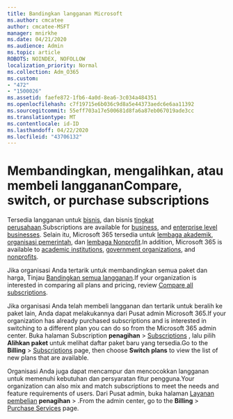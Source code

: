 ```yaml
---
title: Bandingkan langganan Microsoft
ms.author: cmcatee
author: cmcatee-MSFT
manager: mnirkhe
ms.date: 04/21/2020
ms.audience: Admin
ms.topic: article
ROBOTS: NOINDEX, NOFOLLOW
localization_priority: Normal
ms.collection: Adm_O365
ms.custom:
- "472"
- "1500026"
ms.assetid: faefe872-1fb6-4a0d-8ea6-3c034a484351
ms.openlocfilehash: c7f19715e6b036c9d8a5e44373aedc6e6aa11392
ms.sourcegitcommit: 55eff703a17e500681d8fa6a87eb067019ade3cc
ms.translationtype: MT
ms.contentlocale: id-ID
ms.lasthandoff: 04/22/2020
ms.locfileid: "43706132"
---
```

# <a name="compare-switch-or-purchase-subscriptions"></a><span data-ttu-id="6512f-102">Membandingkan, mengalihkan, atau membeli langganan</span><span class="sxs-lookup"><span data-stu-id="6512f-102">Compare, switch, or purchase subscriptions</span></span>
  
<span data-ttu-id="6512f-103">Tersedia langganan untuk [bisnis](https://products.office.com/compare-all-microsoft-office-products?tab=2), dan bisnis [tingkat perusahaan](https://products.office.com/business/compare-more-office-365-for-business-plans).</span><span class="sxs-lookup"><span data-stu-id="6512f-103">Subscriptions are available for [business](https://products.office.com/compare-all-microsoft-office-products?tab=2), and [enterprise level businesses](https://products.office.com/business/compare-more-office-365-for-business-plans).</span></span> <span data-ttu-id="6512f-104">Selain itu, Microsoft 365 tersedia untuk [lembaga akademik](https://products.office.com/academic/compare-office-365-education-plans), [organisasi pemerintah](https://products.office.com/government/compare-office-365-government-plans), dan [lembaga Nonprofit](https://products.office.com/nonprofit/office-365-nonprofit-plans-and-pricing?tab=1).</span><span class="sxs-lookup"><span data-stu-id="6512f-104">In addition, Microsoft 365 is available to [academic institutions](https://products.office.com/academic/compare-office-365-education-plans), [government organizations](https://products.office.com/government/compare-office-365-government-plans), and [nonprofits](https://products.office.com/nonprofit/office-365-nonprofit-plans-and-pricing?tab=1).</span></span>
  
<span data-ttu-id="6512f-105">Jika organisasi Anda tertarik untuk membandingkan semua paket dan harga, Tinjau [Bandingkan semua langganan](https://products.office.com/business/compare-more-office-365-for-business-plans).</span><span class="sxs-lookup"><span data-stu-id="6512f-105">If your organization is interested in comparing all plans and pricing, review [Compare all subscriptions](https://products.office.com/business/compare-more-office-365-for-business-plans).</span></span>
  
<span data-ttu-id="6512f-106">Jika organisasi Anda telah membeli langganan dan tertarik untuk beralih ke paket lain, Anda dapat melakukannya dari Pusat admin Microsoft 365.</span><span class="sxs-lookup"><span data-stu-id="6512f-106">If your organization has already purchased subscriptions and is interested in switching to a different plan you can do so from the Microsoft 365 admin center.</span></span> <span data-ttu-id="6512f-107">Buka halaman Subscription **penagihan** \> [Subscriptions](https://go.microsoft.com/fwlink/p/?linkid=842054) , lalu pilih **Alihkan paket** untuk melihat daftar paket baru yang tersedia.</span><span class="sxs-lookup"><span data-stu-id="6512f-107">Go to the **Billing** \> [Subscriptions](https://go.microsoft.com/fwlink/p/?linkid=842054) page, then choose **Switch plans** to view the list of new plans that are available.</span></span>
  
<span data-ttu-id="6512f-108">Organisasi Anda juga dapat mencampur dan mencocokkan langganan untuk memenuhi kebutuhan dan persyaratan fitur pengguna.</span><span class="sxs-lookup"><span data-stu-id="6512f-108">Your organization can also mix and match subscriptions to meet the needs and feature requirements of users.</span></span> <span data-ttu-id="6512f-109">Dari Pusat admin, buka halaman [Layanan pembelian](https://go.microsoft.com/fwlink/p/?linkid=868433) **penagihan** \> .</span><span class="sxs-lookup"><span data-stu-id="6512f-109">From the admin center, go to the **Billing** \> [Purchase Services](https://go.microsoft.com/fwlink/p/?linkid=868433) page.</span></span>